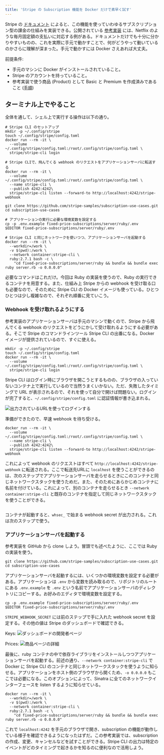 ```yaml
---
title: 'Stripe の Subscription 機能を Docker だけで素早く試す'
---
```


Stripe の [ドキュメント](https://stripe.com/docs/billing/subscriptions/overview) によると、この機能を使っていわゆるサブスクリプション型の課金の仕組みを実装できる。公開されている [参考実装](https://github.com/stripe-samples/subscription-use-cases/tree/master/fixed-price-subscriptions) には、Netflix のような毎月固定額の支払いに対応する例がある。ドキュメントだけでも十分に分かりやすいものの、これを実際に手元で動かすことで、何がどうやって動いているのかさらに理解が深まった。手元で動かすには Docker さえあれば大丈夫。

前提条件:

* 手元のマシンに Docker がインストールされていること。
* Stripe のアカウントを持っていること。
* 参考実装で使う商品 (Product) として Basic と Premium を作成済みであること ([手順](https://stripe.com/docs/billing/subscriptions/fixed-price#create-business-model))

## ターミナル上でやること

全体を通して、シェル上で実行する操作は以下の通り。

```shell
# Stripe CLI のセットアップ
mkdir -p ~/.config/stripe
touch ~/.config/stripe/config.toml
docker run --rm -it \
  --volume ~/.config/stripe/config.toml:/root/.config/stripe/config.toml \
  stripe/stripe-cli login

# Stripe CLIで、飛んでくる webhook のリクエストをアプリケーションサーバに転送する
docker run --rm -it \
  --volume ~/.config/stripe/config.toml:/root/.config/stripe/config.toml \
  --name stripe-cli \
  --publish 4242:4242\
  stripe/stripe-cli listen --forward-to http://localhost:4242/stripe-webhook

git clone https://github.com/stripe-samples/subscription-use-cases.git
cd subscription-use-cases

# アプリケーションの実行に必要な環境変数を設定する
cp -p .env.example fixed-price-subscriptions/server/ruby/.env
$EDITOR fixed-price-subscriptions/server/ruby/.env

# Stripe CLI と同じネットワークを使いつつ、アプリケーションサーバを起動する
docker run --rm -it \
  --workdir=/work \
  -v $(pwd):/work \
  --network container:stripe-cli \
  ruby:2.7.1 bash -c \
    "cd fixed-price-subscriptions/server/ruby && bundle && bundle exec ruby server.rb -o 0.0.0.0"
```

必要なコマンドはこれだけ。今回は Ruby の実装を使うので、Ruby の実行できるコンテナを用意する。また、仕組み上 Stripe からの webhook を受け取る口も必要なので、そのために Stripe CLI の Docker イメージも使っている。ひとつひとつは少し複雑なので、それぞれ順番に見ていこう。

### Webhook を受け取れるようにする

参考実装のアプリケーションサーバは手元のマシンで動くので、Stripe から飛んでくる webhook のリクエストをどうにかして受け取れるようにする必要がある。そこで Stripe のコマンドラインツール Stripe CLI の出番になる。Docker イメージが提供されているので、すぐに使える。

```shell
mkdir -p ~/.config/stripe
touch ~/.config/stripe/config.toml
docker run --rm -it \
  --volume ~/.config/stripe/config.toml:/root/.config/stripe/config.toml \
  stripe/stripe-cli login
```

Stripe CLI はログイン時にブラウザを開こうとするものの、ブラウザの入っていないコンテナ上で実行しているので当然うまくいかない。ただ、失敗したタイミングで URL が表示されるので、それを使って自分で開けば問題ない。ログインが完了すると、`~/.config/stripe/config.toml` に認証情報が書き込まれる。

<img alt="出力されているURLを使ってログインする" src="https://rip.hibariya.org/post/try-stripe-subscriptions-with-docker/Selection_357.png" style="max-width: 670px">

準備ができたので、早速 webhook を待ち受ける。

```shell
docker run --rm -it \
  --volume ~/.config/stripe/config.toml:/root/.config/stripe/config.toml \
  --name stripe-cli \
  --publish 4242:4242\
  stripe/stripe-cli listen --forward-to http://localhost:4242/stripe-webhook
```

これによって webhook のリクエストはすべて `http://localhost:4242/stripe-webhook` に転送される。ここで転送先URLに `localhost` を使うことができるのは、次のステップでアプリケーションサーバを走らせるときにこのコンテナと同じネットワークスタックを使うためだ。また、そのためにあらかじめコンテナに名前を付けている。これによって、別のコンテナを走らせるとき `--network container:stripe-cli` と既存のコンテナを指定して同じネットワークスタックを使うことができる。

<img alt="" src="https://rip.hibariya.org/post/try-stripe-subscriptions-with-docker/Selection_354_pixelized.png" style="max-width: 670px">

コンテナが起動すると、`whsec_` で始まる webhook secret が出力される。これは次のステップで使う。

### アプリケーションサーバを起動する

参考実装を GitHub から clone しよう。冒頭でも述べたように、ここでは Ruby の実装を使う。

```shell
git clone https://github.com/stripe-samples/subscription-use-cases.git
cd subscription-use-cases
```

アプリケーションサーバを起動するには、いくつかの環境変数を設定する必要がある。アプリケーションは `.env` から変数を読み取るので、リポジトリのルートにある `.env.example` を `.env` という名前でアプリケーションサーバのディレクトリにコピーする。お好みのエディタで環境変数を設定する。

```shell
cp -p .env.example fixed-price-subscriptions/server/ruby/.env
$EDITOR fixed-price-subscriptions/server/ruby/.env
```

`STRIPE_WEBHOOK_SECRET` には前のステップで手に入れた webhook secret を設定する。その他の値は Stripe のダッシュボードで確認できる。

Keys:
<img alt="ダッシュボードの開発者ページ" src="https://rip.hibariya.org/post/try-stripe-subscriptions-with-docker/Selection_353_highlighted.png" style="max-width: 670px">

Prices:
<img alt="商品ページの詳細" src="https://rip.hibariya.org/post/try-stripe-subscriptions-with-docker/Selection_352_highlighted.png" style="max-width: 670px">

最後に、ruby コンテナの中で依存ライブラリをインストールしつつアプリケーションサーバを起動する。前述の通り、`--network container:stripe-cli` で Docker に Stripe CLI のコンテナと同じネットワークスタックを使うように知らせる。アプリケーションをホスト側のブラウザから開くため、`-o 0.0.0.0` もここでは必要になる。このオプションによって、Sinatra に全てのネットワークインターフェースを listen するように知らせている。

```shell
docker run --rm -it \
  --workdir=/work \
  -v $(pwd):/work \
  --network container:stripe-cli \
  ruby:2.7.1 bash -c \
    "cd fixed-price-subscriptions/server/ruby && bundle && bundle exec ruby server.rb -o 0.0.0.0"
```

これで `localhost:4242` を手元のブラウザで開き、subscription の機能が動作している様子を確認できるようになったはずだ。この参考実装では、subscription の作成、変更、キャンセルなどを試すことができる。Stripe CLI の出力は特定のイベントがどのタイミングで起きるかを知るのに便利なので活用しよう。

<img alt="" src="https://rip.hibariya.org/post/try-stripe-subscriptions-with-docker/Selection_361.png" style="max-width: 670px">

